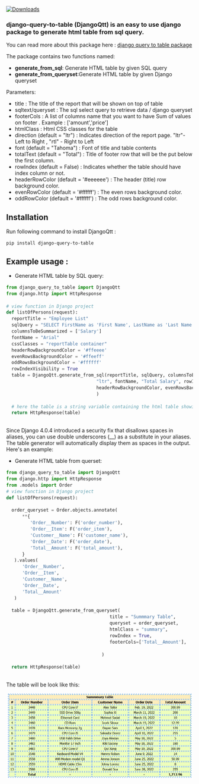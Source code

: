 [![Downloads](https://static.pepy.tech/personalized-badge/django-query-to-table?period=total&units=international_system&left_color=black&right_color=green&left_text=Downloads)](https://pepy.tech/project/django-query-to-table)

### django-query-to-table (DjangoQtt) is an easy to use django package to generate html table from sql query.

You can read more about this package here : [django query to table package](https://mshaeri.com/blog/generate-html-table-report-from-sql-query-in-django/)

The package contains two functions named:
- **generate_from_sql**: Generate HTML table by given SQL query
- **generate_from_queryset**:Generate HTML table by given Django queryset

Parameters:

* title : The title of the report that will be shown on top of table
* sqltext/queryset : The sql select query to retrieve data / django queryset
* footerCols : A list of columns name that you want to have Sum of values on footer . Example : ['amount','price']
* htmlClass : Html CSS classes for the table
* direction (default = "ltr") : Indicates direction of the report page.  "ltr"- Left to Right , "rtl" -  Right to Left
* font (default = "Tahoma") : Font of title and table contents
* totalText (default = "Total") : Title of footer row that will be the put below the first column.
* rowIndex (default = False) : Indicates whether the table should have index column or not.
* headerRowColor (default = '#eeeeee') :  The header (title) row background color.
* evenRowColor (default = '#ffffff') :  The even rows background color.
* oddRowColor (default = '#ffffff') :  The odd rows background color.



## Installation
Run following command to install DjangoQtt :

```shell
pip install django-query-to-table
```

## Example usage :

- Generate HTML table by SQL query:

```python
from django_query_to_table import DjangoQtt
from django.http import HttpResponse

# view function in Django project
def listOfPersons(request):
  reportTitle = "Employee List"
  sqlQuery = "SELECT FirstName as 'First Name', LastName as 'Last Name', phone as 'Phone Number', salary as 'Salary' FROM persons"
  columnsToBeSummarized = ['Salary']
  fontName = "Arial"
  cssClasses = "reportTable container"
  headerRowBackgroundColor = '#ffeeee'
  evenRowsBackgroundColor = '#ffeeff'
  oddRowsBackgroundColor = '#ffffff'
  rowIndexVisibility = True
  table = DjangoQtt.generate_from_sql(reportTitle, sqlQuery, columnsToBeSummarized, cssClasses,
                                  "ltr", fontName, "Total Salary", rowIndexVisibility,
                                  headerRowBackgroundColor, evenRowsBackgroundColor, oddRowsBackgroundColor
                                  )
  
  # here the table is a string variable containing the html table showing the query result
  return HttpResponse(table)
   
 ```

Since Django 4.0.4 introduced a security fix that disallows spaces in aliases, you can use double underscores (__) as a substitute in your aliases. The table generator will automatically display them as spaces in the output. Here's an example:

- Generate HTML table from querset:

```python
from django_query_to_table import DjangoQtt
from django.http import HttpResponse
from .models import Order
# view function in Django project
def listOfPersons(request):

  order_queryset = Order.objects.annotate(
      **{
         'Order__Number': F('order_number'),
         'Order__Item': F('order_item'),
         'Customer__Name': F('customer_name'),
         'Order__Date': F('order_date'),
         'Total__Amount': F('total_amount'),
      }
   ).values(
      'Order__Number',
      'Order__Item',
      'Customer__Name',
      'Order__Date',
      'Total__Amount'
   )

  table = DjangoQtt.generate_from_queryset(
                                       title = "Summmary Table",
                                       queryset = order_queryset,
                                       htmlClass = "summary",
                                       rowIndex = True,
                                       footerCols=['Total__Amount'],

                                    )
  
  return HttpResponse(table)
   
 ```

 The table will be look like this:

  ![table](docs/django_query_to_table.jpg)